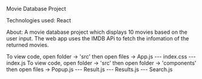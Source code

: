 Movie Database Project

Technologies used: React

About: A movie database project which displays 10 movies based on the user input. The web app uses the IMDB APi to fetch the infomation of the returned movies.

To view code, open folder -> 'src' then open files -> App.js --- index.css --- index.js
To view code, open folder -> 'src' then open folder -> 'components' then open files -> Popup.js --- Result.js --- Results.js --- Search.js